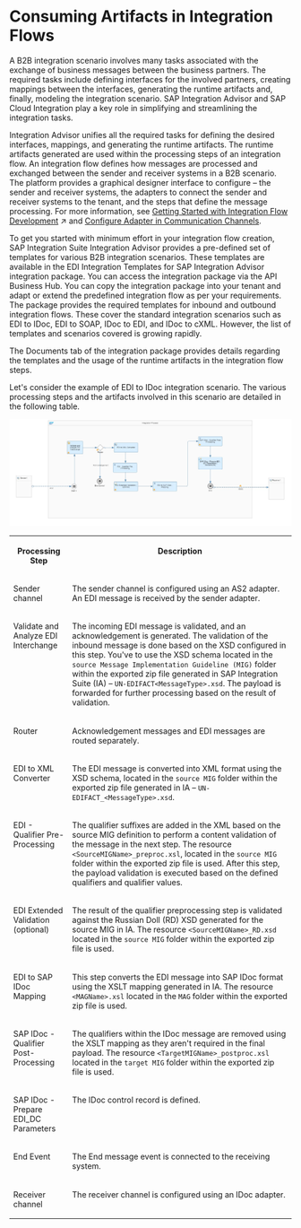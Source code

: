 <!-- loioa33a6c64fd224b7aae7a049dfa95dbe8 -->

# Consuming Artifacts in Integration Flows

A B2B integration scenario involves many tasks associated with the exchange of business messages between the business partners. The required tasks include defining interfaces for the involved partners, creating mappings between the interfaces, generating the runtime artifacts and, finally, modeling the integration scenario. SAP Integration Advisor and SAP Cloud Integration play a key role in simplifying and streamlining the integration tasks.

Integration Advisor unifies all the required tasks for defining the desired interfaces, mappings, and generating the runtime artifacts. The runtime artifacts generated are used within the processing steps of an integration flow. An integration flow defines how messages are processed and exchanged between the sender and receiver systems in a B2B scenario. The platform provides a graphical designer interface to configure – the sender and receiver systems, the adapters to connect the sender and receiver systems to the tenant, and the steps that define the message processing. For more information, see [Getting Started with Integration Flow Development](https://help.sap.com/viewer/368c481cd6954bdfa5d0435479fd4eaf/IAT/en-US/e5724cd84b854719973afe0356ea128b.html "Learn how to develop and run your first integration flow.") :arrow_upper_right: and [Configure Adapter in Communication Channels](configure-adapter-in-communication-channels-1f06633.md).

To get you started with minimum effort in your integration flow creation, SAP Integration Suite Integration Advisor provides a pre-defined set of templates for various B2B integration scenarios. These templates are available in the EDI Integration Templates for SAP Integration Advisor integration package. You can access the integration package via the API Business Hub. You can copy the integration package into your tenant and adapt or extend the predefined integration flow as per your requirements. The package provides the required templates for inbound and outbound integration flows. These cover the standard integration scenarios such as EDI to IDoc, EDI to SOAP, IDoc to EDI, and IDoc to cXML. However, the list of templates and scenarios covered is growing rapidly.

The Documents tab of the integration package provides details regarding the templates and the usage of the runtime artifacts in the integration flow steps.

Let's consider the example of EDI to IDoc integration scenario. The various processing steps and the artifacts involved in this scenario are detailed in the following table.

![](images/EDIFACT_to_IDOC_iflow_635e047.png)


<table>
<tr>
<th valign="top">

Processing Step



</th>
<th valign="top">

Description



</th>
</tr>
<tr>
<td valign="top">

Sender channel



</td>
<td valign="top">

The sender channel is configured using an AS2 adapter. An EDI message is received by the sender adapter.



</td>
</tr>
<tr>
<td valign="top">

Validate and Analyze EDI Interchange



</td>
<td valign="top">

The incoming EDI message is validated, and an acknowledgement is generated. The validation of the inbound message is done based on the XSD configured in this step. You've to use the XSD schema located in the `source Message Implementation Guideline (MIG)` folder within the exported zip file generated in SAP Integration Suite \(IA\) – `UN-EDIFACT<MessageType>.xsd`. The payload is forwarded for further processing based on the result of validation.



</td>
</tr>
<tr>
<td valign="top">

Router



</td>
<td valign="top">

Acknowledgement messages and EDI messages are routed separately.



</td>
</tr>
<tr>
<td valign="top">

EDI to XML Converter



</td>
<td valign="top">

The EDI message is converted into XML format using the XSD schema, located in the `source MIG` folder within the exported zip file generated in IA – `UN-EDIFACT_<MessageType>.xsd`.



</td>
</tr>
<tr>
<td valign="top">

EDI - Qualifier Pre-Processing



</td>
<td valign="top">

The qualifier suffixes are added in the XML based on the source MIG definition to perform a content validation of the message in the next step. The resource `<SourceMIGName>_preproc.xsl`, located in the `source MIG` folder within the exported zip file is used. After this step, the payload validation is executed based on the defined qualifiers and qualifier values.



</td>
</tr>
<tr>
<td valign="top">

EDI Extended Validation \(optional\)



</td>
<td valign="top">

The result of the qualifier preprocessing step is validated against the Russian Doll \(RD\) XSD generated for the source MIG in IA. The resource `<SourceMIGName>_RD.xsd` located in the `source MIG` folder within the exported zip file is used.



</td>
</tr>
<tr>
<td valign="top">

EDI to SAP IDoc Mapping



</td>
<td valign="top">

This step converts the EDI message into SAP IDoc format using the XSLT mapping generated in IA. The resource `<MAGName>.xsl` located in the `MAG` folder within the exported zip file is used.



</td>
</tr>
<tr>
<td valign="top">

SAP IDoc - Qualifier Post-Processing



</td>
<td valign="top">

The qualifiers within the IDoc message are removed using the XSLT mapping as they aren't required in the final payload. The resource `<TargetMIGName>_postproc.xsl` located in the `target MIG` folder within the exported zip file is used.



</td>
</tr>
<tr>
<td valign="top">

SAP IDoc - Prepare EDI\_DC Parameters



</td>
<td valign="top">

The IDoc control record is defined.



</td>
</tr>
<tr>
<td valign="top">

End Event



</td>
<td valign="top">

The End message event is connected to the receiving system.



</td>
</tr>
<tr>
<td valign="top">

Receiver channel



</td>
<td valign="top">

The receiver channel is configured using an IDoc adapter.



</td>
</tr>
</table>

